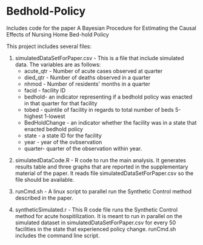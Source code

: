 # Bedhold-Policy
Includes code for the paper A Bayesian Procedure for Estimating the Causal Effects of Nursing Home Bed-hold Policy


This project includes several files:

1. simulatedDataSetForPaper.csv - This is a file that include simulated data. The variables are as follows:
    * acute_qtr - Number of acute cases observed at quarter
    * died_qtr - Number of deaths observed in a quarter
    * nhmod - Number of residents' months in a quarter
    * facid - facility ID
    * bedhold- an indicator representing if a bedhold policy was enacted in that quarter for that facility
    * tobed - quintile of facility in regards to total number of beds 5-highest 1-lowest
    * BedHoldChange - an indicator whether the facility was in a state that enacted bedhold policy
    * state - a state ID for the facility
    * year - year of the ovbservation
    * quarter- quarter of the observation within year.

2) simulatedDataCode.R - R code to run the main analysis. It generates results table and three graphs that are reported in the supplementary material of the paper. It reads file simulatedDataSetForPaper.csv so the file should be available.

3) runCmd.sh - A linux script to parallel run the Synthetic Control method described in the paper.

4) syntheticSimulated.r - This R code file runs the Synthetic Control method for acute hospitilization. It is meant to run in parallel on the simulated dataset in simulatedDataSetForPaper.csv for every 50 facilities in the state that experienced policy change. runCmd.sh includes the command line script. 
